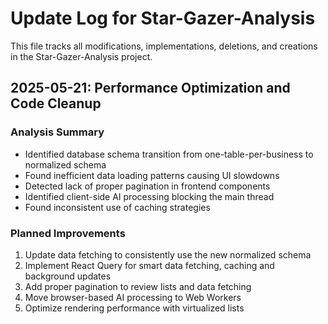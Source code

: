 # Update Log for Star-Gazer-Analysis

This file tracks all modifications, implementations, deletions, and creations in the Star-Gazer-Analysis project.

## 2025-05-21: Performance Optimization and Code Cleanup

### Analysis Summary
- Identified database schema transition from one-table-per-business to normalized schema
- Found inefficient data loading patterns causing UI slowdowns
- Detected lack of proper pagination in frontend components
- Identified client-side AI processing blocking the main thread
- Found inconsistent use of caching strategies

### Planned Improvements
1. Update data fetching to consistently use the new normalized schema
2. Implement React Query for smart data fetching, caching and background updates
3. Add proper pagination to review lists and data fetching
4. Move browser-based AI processing to Web Workers
5. Optimize rendering performance with virtualized lists
